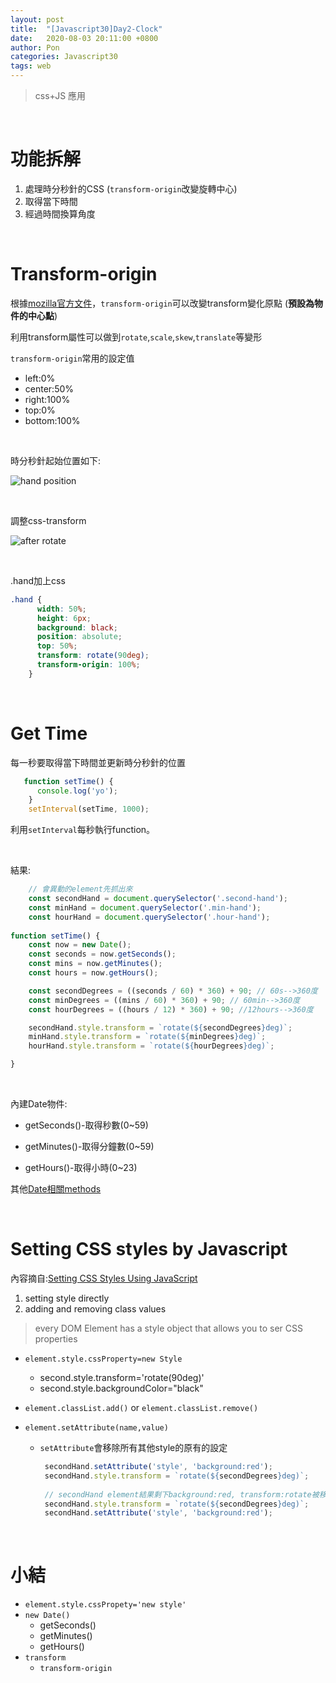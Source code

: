 ```yaml
---
layout: post
title:  "[Javascript30]Day2-Clock"
date:   2020-08-03 20:11:00 +0800
author: Pon
categories: Javascript30
tags: web
---
```


> css+JS 應用

<br>

# 功能拆解

1. 處理時分秒針的CSS (`transform-origin`改變旋轉中心)
2. 取得當下時間
3. 經過時間換算角度

<br>

# Transform-origin

根據[mozilla官方文件](https://developer.mozilla.org/zh-TW/docs/Web/CSS/transform-origin)，`transform-origin`可以改變transform變化原點 (**預設為物件的中心點**)

利用transform屬性可以做到`rotate`,`scale`,`skew`,`translate`等變形

`transform-origin`常用的設定值

- left:0%
- center:50%
- right:100%
- top:0%
- bottom:100%

<br>

時分秒針起始位置如下:

![hand position](https://imgur.com/dBuLUek.jpg)

<br>

調整css-transform

![after rotate](https://imgur.com/qSegHKa.jpg)

<br>

.hand加上css

```css
.hand {
      width: 50%;
      height: 6px;
      background: black;
      position: absolute;
      top: 50%;
      transform: rotate(90deg); 
      transform-origin: 100%;
    }
```

<br>

# Get Time

每一秒要取得當下時間並更新時分秒針的位置

```javascript
   function setTime() {
      console.log('yo');
    }
    setInterval(setTime, 1000);
```

利用`setInterval`每秒執行function。

<br>

結果:

```javascript
	// 會異動的element先抓出來
    const secondHand = document.querySelector('.second-hand');
    const minHand = document.querySelector('.min-hand');
    const hourHand = document.querySelector('.hour-hand');
    
function setTime() {
    const now = new Date();
    const seconds = now.getSeconds();
    const mins = now.getMinutes();
    const hours = now.getHours();

    const secondDegrees = ((seconds / 60) * 360) + 90; // 60s-->360度 
    const minDegrees = ((mins / 60) * 360) + 90; // 60min-->360度
    const hourDegrees = ((hours / 12) * 360) + 90; //12hours-->360度 

    secondHand.style.transform = `rotate(${secondDegrees}deg)`;
    minHand.style.transform = `rotate(${minDegrees}deg)`;
    hourHand.style.transform = `rotate(${hourDegrees}deg)`;

}
```

<br>

內建Date物件:

- getSeconds()-取得秒數(0~59)

- getMinutes()-取得分鐘數(0~59)
- getHours()-取得小時(0~23)

其他[Date相關methods](https://developer.mozilla.org/en-US/docs/Web/JavaScript/Reference/Global_Objects/Date)

<br>

# Setting CSS styles by Javascript

內容摘自:[Setting CSS Styles Using JavaScript](https://www.kirupa.com/html5/setting_css_styles_using_javascript.htm)



1. setting style directly
2. adding and removing class values

> every DOM Element has a style object that allows you to ser CSS properties



- `element.style.cssProperty=new Style` 

  - second.style.transform='rotate(90deg)'
  - second.style.backgroundColor="black"

- `element.classList.add()` or `element.classList.remove()`

- `element.setAttribute(name,value)`

  - `setAttribute`會移除所有其他style的原有的設定

    ```javascript
     secondHand.setAttribute('style', 'background:red');
     secondHand.style.transform = `rotate(${secondDegrees}deg)`;
     
     // secondHand element結果剩下background:red, transform:rotate被移除
     secondHand.style.transform = `rotate(${secondDegrees}deg)`;
     secondHand.setAttribute('style', 'background:red');
    
    ```

<br>

# 小結

- `element.style.cssPropety='new style'`
- `new Date()`
  - getSeconds()
  - getMinutes()
  - getHours()
- `transform`
  - `transform-origin`

<br>


